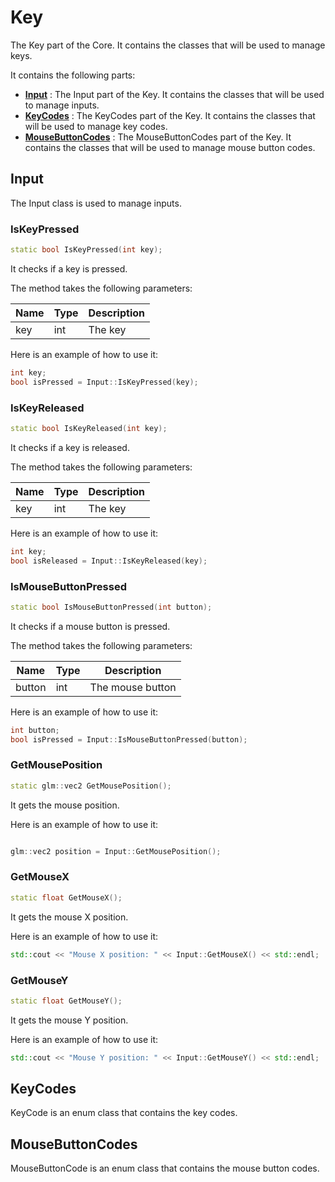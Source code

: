 # Key

The Key part of the Core. It contains the classes that will be used to manage keys.

It contains the following parts:

- [**Input**](#input) : The Input part of the Key. It contains the classes that will be used to manage inputs.
- [**KeyCodes**](#keycodes) : The KeyCodes part of the Key. It contains the classes that will be used to manage key codes.
- [**MouseButtonCodes**](#mousebuttoncodes) : The MouseButtonCodes part of the Key. It contains the classes that will be used to manage mouse button codes.

## Input

The Input class is used to manage inputs.

### IsKeyPressed

```c++
static bool IsKeyPressed(int key);
```

It checks if a key is pressed.

The method takes the following parameters:

| Name | Type | Description |
|------|------|-------------|
| key  | int  | The key     |

Here is an example of how to use it:

```c++
int key;
bool isPressed = Input::IsKeyPressed(key);
```

### IsKeyReleased

```c++
static bool IsKeyReleased(int key);
```

It checks if a key is released.

The method takes the following parameters:

| Name | Type | Description |
|------|------|-------------|
| key  | int  | The key     |

Here is an example of how to use it:

```c++
int key;
bool isReleased = Input::IsKeyReleased(key);
```

### IsMouseButtonPressed

```c++
static bool IsMouseButtonPressed(int button);
```

It checks if a mouse button is pressed.

The method takes the following parameters:

| Name   | Type | Description     |
|--------|------|-----------------|
| button | int  | The mouse button|

Here is an example of how to use it:

```c++
int button;
bool isPressed = Input::IsMouseButtonPressed(button);
```

### GetMousePosition

```c++
static glm::vec2 GetMousePosition();
```

It gets the mouse position.

Here is an example of how to use it:

```c++

glm::vec2 position = Input::GetMousePosition();
```

### GetMouseX

```c++
static float GetMouseX();
```

It gets the mouse X position.

Here is an example of how to use it:

```c++
std::cout << "Mouse X position: " << Input::GetMouseX() << std::endl;
```

### GetMouseY

```c++
static float GetMouseY();
```

It gets the mouse Y position.

Here is an example of how to use it:

```c++
std::cout << "Mouse Y position: " << Input::GetMouseY() << std::endl;
```

## KeyCodes

KeyCode is an enum class that contains the key codes.

## MouseButtonCodes

MouseButtonCode is an enum class that contains the mouse button codes.



